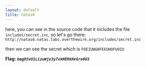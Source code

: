```yaml
---
layout: default
title: natas6
---
```




here, you can see in the source code that it includes the file `includes/secret.inc`, so let's go there:
`http://natas6.natas.labs.overthewire.org/includes/secret.inc`

then we can see the secret which is `FOEIUWGHFEEUHOFUOIU`

**Flag:** ***`bmg8SvU1LizuWjx3y7xkNERkHxGre0GS`*** 
